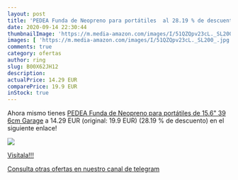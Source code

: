 ```yaml
---
layout: post
title: 'PEDEA Funda de Neopreno para portátiles  al 28.19 % de descuento'
date: 2020-09-14 22:30:44
thumbnailImage: 'https://m.media-amazon.com/images/I/51QZQpv23cL._SL200_.jpg'
images: [ 'https://m.media-amazon.com/images/I/51QZQpv23cL._SL200_.jpg' ]
comments: true
category: ofertas
author: ring
slug: B00X62JH12
description:
actualPrice: 14.29 EUR
comparePrice: 19.9 EUR
inStock: true
---
```


Ahora mismo tienes [PEDEA Funda de Neopreno para portátiles de 15.6"  39 6cm   Garage](https://www.amazon.com/dp/B00X62JH12/?tag=redken08-20) a 14.29 EUR (original: 19.9 EUR) (28.19 %  de descuento) en el siguiente enlace!

[![](https://m.media-amazon.com/images/I/51QZQpv23cL._SL200_.jpg)](https://www.amazon.com/dp/B00X62JH12/?tag=redken08-20)

[Visítala!!!](https://www.amazon.com/dp/B00X62JH12/?tag=redken08-20)

[Consulta otras ofertas en nuestro canal de telegram](https://t.me/s/ofertas25)
